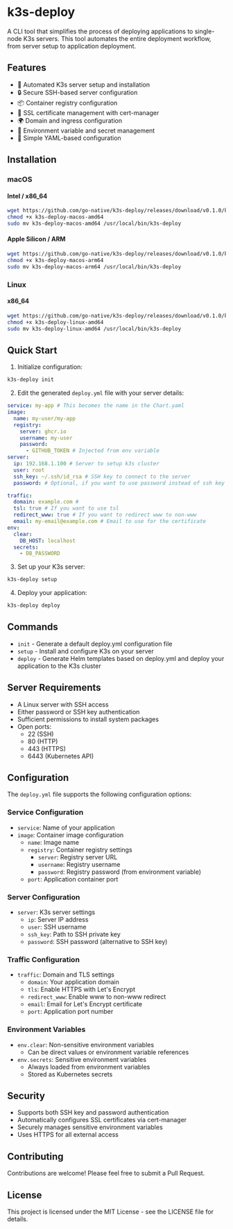 # k3s-deploy

A CLI tool that simplifies the process of deploying applications to single-node K3s servers. This tool automates the entire deployment workflow, from server setup to application deployment.

## Features

- 🚀 Automated K3s server setup and installation
- 🔒 Secure SSH-based server configuration
- 📦 Container registry configuration
- 🔐 SSL certificate management with cert-manager
- 🌍 Domain and ingress configuration
- 🔑 Environment variable and secret management
- 📄 Simple YAML-based configuration

## Installation

### macOS

#### Intel / x86_64
```bash
wget https://github.com/go-native/k3s-deploy/releases/download/v0.1.0/k3s-deploy-macos-amd64
chmod +x k3s-deploy-macos-amd64
sudo mv k3s-deploy-macos-amd64 /usr/local/bin/k3s-deploy
```

#### Apple Silicon / ARM
```bash
wget https://github.com/go-native/k3s-deploy/releases/download/v0.1.0/k3s-deploy-macos-arm64
chmod +x k3s-deploy-macos-arm64
sudo mv k3s-deploy-macos-arm64 /usr/local/bin/k3s-deploy
```

### Linux

#### x86_64
```bash
wget https://github.com/go-native/k3s-deploy/releases/download/v0.1.0/k3s-deploy-linux-amd64
chmod +x k3s-deploy-linux-amd64
sudo mv k3s-deploy-linux-amd64 /usr/local/bin/k3s-deploy
```

## Quick Start

1. Initialize configuration:
```bash
k3s-deploy init
```

2. Edit the generated `deploy.yml` file with your server details:
```yaml
service: my-app # This becomes the name in the Chart.yaml 
image:
  name: my-user/my-app
  registry:
    server: ghcr.io
    username: my-user
    password:
      - GITHUB_TOKEN # Injected from env variable
server: 
  ip: 192.168.1.100 # Server to setup k3s cluster
  user: root
  ssh_key: ~/.ssh/id_rsa # SSH key to connect to the server
  password: # Optional, if you want to use password instead of ssh key

traffic:
  domain: example.com # 
  tsl: true # If you want to use tsl
  redirect_www: true # If you want to redirect www to non-www
  email: my-email@example.com # Email to use for the certificate
env:
  clear:
    DB_HOST: localhost
  secrets:
    - DB_PASSWORD
```

3. Set up your K3s server:
```bash
k3s-deploy setup
```

4. Deploy your application:
```bash
k3s-deploy deploy
```

## Commands

- `init` - Generate a default deploy.yml configuration file
- `setup` - Install and configure K3s on your server
- `deploy` - Generate Helm templates based on deploy.yml and deploy your application to the K3s cluster

## Server Requirements

- A Linux server with SSH access
- Either password or SSH key authentication
- Sufficient permissions to install system packages
- Open ports:
  - 22 (SSH)
  - 80 (HTTP)
  - 443 (HTTPS)
  - 6443 (Kubernetes API)

## Configuration

The `deploy.yml` file supports the following configuration options:

### Service Configuration
- `service`: Name of your application
- `image`: Container image configuration
  - `name`: Image name
  - `registry`: Container registry settings
    - `server`: Registry server URL
    - `username`: Registry username
    - `password`: Registry password (from environment variable)
  - `port`: Application container port

### Server Configuration
- `server`: K3s server settings
  - `ip`: Server IP address
  - `user`: SSH username
  - `ssh_key`: Path to SSH private key
  - `password`: SSH password (alternative to SSH key)

### Traffic Configuration
- `traffic`: Domain and TLS settings
  - `domain`: Your application domain
  - `tls`: Enable HTTPS with Let's Encrypt
  - `redirect_www`: Enable www to non-www redirect
  - `email`: Email for Let's Encrypt certificate
  - `port`: Application port number

### Environment Variables
- `env.clear`: Non-sensitive environment variables
  - Can be direct values or environment variable references
- `env.secrets`: Sensitive environment variables
  - Always loaded from environment variables
  - Stored as Kubernetes secrets

## Security

- Supports both SSH key and password authentication
- Automatically configures SSL certificates via cert-manager
- Securely manages sensitive environment variables
- Uses HTTPS for all external access

## Contributing

Contributions are welcome! Please feel free to submit a Pull Request.

## License

This project is licensed under the MIT License - see the LICENSE file for details.